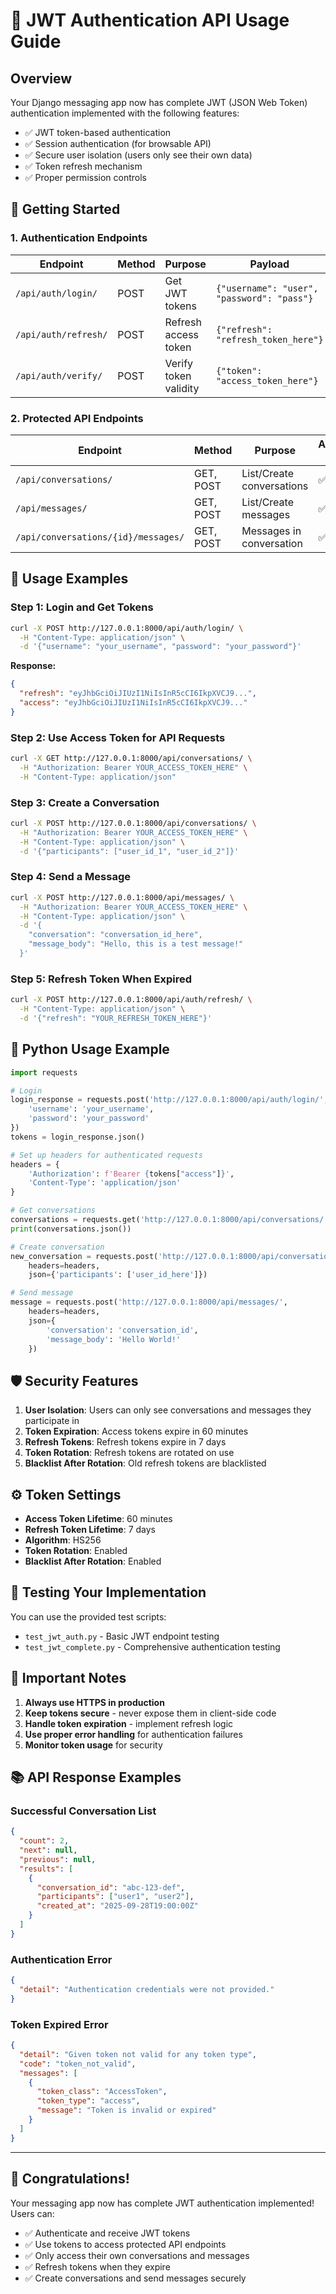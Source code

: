 # 🔐 JWT Authentication API Usage Guide

## Overview

Your Django messaging app now has complete JWT (JSON Web Token) authentication implemented with the following features:

- ✅ JWT token-based authentication
- ✅ Session authentication (for browsable API)
- ✅ Secure user isolation (users only see their own data)
- ✅ Token refresh mechanism
- ✅ Proper permission controls

## 🚀 Getting Started

### 1. Authentication Endpoints

| Endpoint             | Method | Purpose               | Payload                                    |
| -------------------- | ------ | --------------------- | ------------------------------------------ |
| `/api/auth/login/`   | POST   | Get JWT tokens        | `{"username": "user", "password": "pass"}` |
| `/api/auth/refresh/` | POST   | Refresh access token  | `{"refresh": "refresh_token_here"}`        |
| `/api/auth/verify/`  | POST   | Verify token validity | `{"token": "access_token_here"}`           |

### 2. Protected API Endpoints

| Endpoint                            | Method    | Purpose                   | Authentication Required |
| ----------------------------------- | --------- | ------------------------- | ----------------------- |
| `/api/conversations/`               | GET, POST | List/Create conversations | ✅                      |
| `/api/messages/`                    | GET, POST | List/Create messages      | ✅                      |
| `/api/conversations/{id}/messages/` | GET, POST | Messages in conversation  | ✅                      |

## 📖 Usage Examples

### Step 1: Login and Get Tokens

```bash
curl -X POST http://127.0.0.1:8000/api/auth/login/ \
  -H "Content-Type: application/json" \
  -d '{"username": "your_username", "password": "your_password"}'
```

**Response:**

```json
{
  "refresh": "eyJhbGciOiJIUzI1NiIsInR5cCI6IkpXVCJ9...",
  "access": "eyJhbGciOiJIUzI1NiIsInR5cCI6IkpXVCJ9..."
}
```

### Step 2: Use Access Token for API Requests

```bash
curl -X GET http://127.0.0.1:8000/api/conversations/ \
  -H "Authorization: Bearer YOUR_ACCESS_TOKEN_HERE" \
  -H "Content-Type: application/json"
```

### Step 3: Create a Conversation

```bash
curl -X POST http://127.0.0.1:8000/api/conversations/ \
  -H "Authorization: Bearer YOUR_ACCESS_TOKEN_HERE" \
  -H "Content-Type: application/json" \
  -d '{"participants": ["user_id_1", "user_id_2"]}'
```

### Step 4: Send a Message

```bash
curl -X POST http://127.0.0.1:8000/api/messages/ \
  -H "Authorization: Bearer YOUR_ACCESS_TOKEN_HERE" \
  -H "Content-Type: application/json" \
  -d '{
    "conversation": "conversation_id_here",
    "message_body": "Hello, this is a test message!"
  }'
```

### Step 5: Refresh Token When Expired

```bash
curl -X POST http://127.0.0.1:8000/api/auth/refresh/ \
  -H "Content-Type: application/json" \
  -d '{"refresh": "YOUR_REFRESH_TOKEN_HERE"}'
```

## 🔧 Python Usage Example

```python
import requests

# Login
login_response = requests.post('http://127.0.0.1:8000/api/auth/login/', json={
    'username': 'your_username',
    'password': 'your_password'
})
tokens = login_response.json()

# Set up headers for authenticated requests
headers = {
    'Authorization': f'Bearer {tokens["access"]}',
    'Content-Type': 'application/json'
}

# Get conversations
conversations = requests.get('http://127.0.0.1:8000/api/conversations/', headers=headers)
print(conversations.json())

# Create conversation
new_conversation = requests.post('http://127.0.0.1:8000/api/conversations/',
    headers=headers,
    json={'participants': ['user_id_here']})

# Send message
message = requests.post('http://127.0.0.1:8000/api/messages/',
    headers=headers,
    json={
        'conversation': 'conversation_id',
        'message_body': 'Hello World!'
    })
```

## 🛡️ Security Features

1. **User Isolation**: Users can only see conversations and messages they participate in
2. **Token Expiration**: Access tokens expire in 60 minutes
3. **Refresh Tokens**: Refresh tokens expire in 7 days
4. **Token Rotation**: Refresh tokens are rotated on use
5. **Blacklist After Rotation**: Old refresh tokens are blacklisted

## ⚙️ Token Settings

- **Access Token Lifetime**: 60 minutes
- **Refresh Token Lifetime**: 7 days
- **Algorithm**: HS256
- **Token Rotation**: Enabled
- **Blacklist After Rotation**: Enabled

## 🧪 Testing Your Implementation

You can use the provided test scripts:

- `test_jwt_auth.py` - Basic JWT endpoint testing
- `test_jwt_complete.py` - Comprehensive authentication testing

## 🚨 Important Notes

1. **Always use HTTPS in production**
2. **Keep tokens secure** - never expose them in client-side code
3. **Handle token expiration** - implement refresh logic
4. **Use proper error handling** for authentication failures
5. **Monitor token usage** for security

## 📚 API Response Examples

### Successful Conversation List

```json
{
  "count": 2,
  "next": null,
  "previous": null,
  "results": [
    {
      "conversation_id": "abc-123-def",
      "participants": ["user1", "user2"],
      "created_at": "2025-09-28T19:00:00Z"
    }
  ]
}
```

### Authentication Error

```json
{
  "detail": "Authentication credentials were not provided."
}
```

### Token Expired Error

```json
{
  "detail": "Given token not valid for any token type",
  "code": "token_not_valid",
  "messages": [
    {
      "token_class": "AccessToken",
      "token_type": "access",
      "message": "Token is invalid or expired"
    }
  ]
}
```

---

## 🎉 Congratulations!

Your messaging app now has complete JWT authentication implemented! Users can:

- ✅ Authenticate and receive JWT tokens
- ✅ Use tokens to access protected API endpoints
- ✅ Only access their own conversations and messages
- ✅ Refresh tokens when they expire
- ✅ Create conversations and send messages securely
